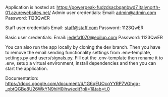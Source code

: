 Application is hosted at: https://powerpeak-fudzdsacbqanbwd7.italynorth-01.azurewebsites.net/
Admin user credentials:
Email: admin@admin.com
Password: 1123QwER

Staff user credentials
Email: staff@staff.com
Password: 1123QwER

Basic user credentials:
Email: jedefa1070@eoilup.com
Password: 1123QwER

You can also run the app locally by cloning the dev branch. Then you have to remove the email sending functionality settings from .env-template, settings.py and users/signals.py. Fill out the .env-template then rename it to .env, setup a virtual environment, install dependencies and then you can start the application.

Documentation: https://docs.google.com/document/d/1G6qEUOcqYYRP7VGhgq-_pbtQGBe8U26WkYN9hiH0ihw/edit?pli=1&tab=t.0
